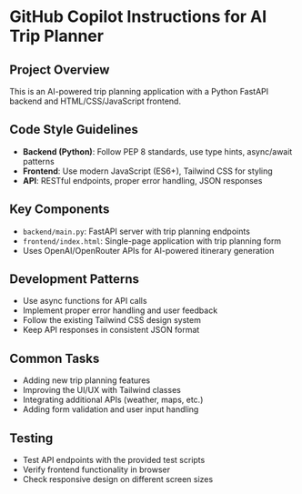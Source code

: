 # GitHub Copilot Instructions for AI Trip Planner

## Project Overview
This is an AI-powered trip planning application with a Python FastAPI backend and HTML/CSS/JavaScript frontend.

## Code Style Guidelines
- **Backend (Python)**: Follow PEP 8 standards, use type hints, async/await patterns
- **Frontend**: Use modern JavaScript (ES6+), Tailwind CSS for styling
- **API**: RESTful endpoints, proper error handling, JSON responses

## Key Components
- `backend/main.py`: FastAPI server with trip planning endpoints
- `frontend/index.html`: Single-page application with trip planning form
- Uses OpenAI/OpenRouter APIs for AI-powered itinerary generation

## Development Patterns
- Use async functions for API calls
- Implement proper error handling and user feedback
- Follow the existing Tailwind CSS design system
- Keep API responses in consistent JSON format

## Common Tasks
- Adding new trip planning features
- Improving the UI/UX with Tailwind classes
- Integrating additional APIs (weather, maps, etc.)
- Adding form validation and user input handling

## Testing
- Test API endpoints with the provided test scripts
- Verify frontend functionality in browser
- Check responsive design on different screen sizes
